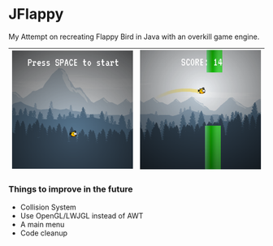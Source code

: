 # JFlappy

My Attempt on recreating Flappy Bird in Java with an overkill game engine.

|![](https://github.com/piotrwyrw/jflappy/blob/main/repo/ss1.png)| ![](https://github.com/piotrwyrw/jflappy/blob/main/repo/ss2.png)|
|---|---|

### Things to improve in the future
- Collision System
- Use OpenGL/LWJGL instead of AWT
- A main menu
- Code cleanup
